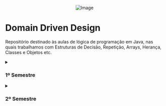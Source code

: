 <p align="center">
    <img src="https://github.com/user-attachments/assets/b6be8828-f0a5-49c3-a877-295d5fb9b44d" alt="Image">
</p>

# Domain Driven Design

Repositório destinado às aulas de lógica de programação em Java, nas quais trabalhamos com Estruturas de Decisão, Repetição, Arrays, Herança, Classes e Objetos etc.

<details>
    <summary>
        <h3>1º Semestre</h3>
    </summary>
    <p>
        Ao acessar a pasta <code>src</code> do diretório <code>01_Primeiro_Semestre</code>, será possível visualizar todo o conteúdo de estudo realizado ao longo do primeiro semestre do curso de Domain Driven Design. Abaixo, saiba como identificar.
    </p>
    <h4>Checkpoints</h4>
    <ul>
        <li><strong>Checkpoint 1</strong>: Três exercícios de lógica nos quais são colocados em prática algoritmos de laços de repetição utilizando o <code>FOR</code>, <code>WHILE</code> e <code>DO WHILE</code>.</li>
        <li>Lógica de Programação</li>
        <li>Estrutura de Decisão</li>
        <li>Laços de Repetição</li>
    </ul>
</details>

<details>
    <summary>
        <h3>2º Semestre</h3>
    </summary>
</details>
